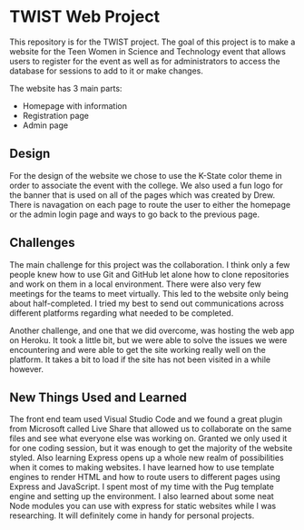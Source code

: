 # TWIST Web Project

This repository is for the TWIST project. The goal of this project is to make a website for the Teen Women in Science and Technology event that allows users to register for the event as well as for administrators to access the database for sessions to add to it or make changes.  

The website has 3 main parts:  

- Homepage with information
- Registration page
- Admin page

## Design

For the design of the website we chose to use the K-State color theme in order to associate the event with the college. We also used a fun logo for the banner that is used on all of the pages which was created by Drew. There is navagation on each page to route the user to either the homepage or the admin login page and ways to go back to the previous page.  

## Challenges

The main challenge for this project was the collaboration. I think only a few people knew how to use Git and GitHub let alone how to clone repositories and work on them in a local environment. There were also very few meetings for the teams to meet virtually. This led to the website only being about half-completed. I tried my best to send out communications across different platforms regarding what needed to be completed.

Another challenge, and one that we did overcome, was hosting the web app on Heroku. It took a little bit, but we were able to solve the issues we were encountering and were able to get the site working really well on the platform. It takes a bit to load if the site has not been visited in a while however.

## New Things Used and Learned

The front end team used Visual Studio Code and we found a great plugin from Microsoft called Live Share that allowed us to collaborate on the same files and see what everyone else was working on. Granted we only used it for one coding session, but it was enough to get the majority of the website styled. Also learning Express opens up a whole new realm of possibilities when it comes to making websites. I have learned how to use template engines to render HTML and how to route users to different pages using Express and JavaScript. I spent most of my time with the Pug template engine and setting up the environment. I also learned about some neat Node modules you can use with express for static websites while I was researching. It will definitely come in handy for personal projects.  
